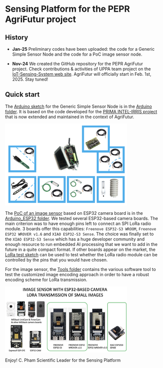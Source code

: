 Sensing Platform for the PEPR AgriFutur project
=======================================================

History
-------
- **Jan-25** Preliminary codes have been uploaded: the code for a Generic Simple Sensor Node and the code for a PoC image sensor node.

- **Nov-24** We created the GitHub repository for the PEPR AgriFutur project. Check contributions & activities of UPPA team project on the [IoT-Sensing-System web site](https://iotsensingsystem.live-website.com/news-on-pepr-agrifutur). AgriFutur will officially start in Feb. 1st, 2025. Stay tuned!

Quick start
-----------

The [Arduino sketch](https://github.com/CongducPham/PEPR_AgriFutur/tree/main/Arduino/Generic_Simple_Sensor_Node) for the Generic Simple Sensor Node is in the [Arduino folder](https://github.com/CongducPham/PEPR_AgriFutur/tree/main/Arduino). It is based on the code developed for the [PRIMA INTEL-IRRIS project](https://intel-irris.eu/) that is now extended and maintained in the context of AgriFutur.

<img src="https://github.com/CongducPham/PEPR_AgriFutur/blob/main/images/generic-sensors.png" width="400">

The [PoC of an image sensor](https://github.com/CongducPham/PEPR_AgriFutur/tree/main/Arduino_ESP32/Arduino_ESP32_CAM_CameraWebServer_3_1_1) based on ESP32 camera board is in the [Arduino_ESP32 folder](https://github.com/CongducPham/PEPR_AgriFutur/tree/main/Arduino_ESP32). We tested several ESP32-based camera boards. The main criterion was to have enough pins left to connect an SPI LoRa radio module. 3 boards offer this capabilities: `Freenove ESP32-S3 WROOM`, `Freenove ESP32 WROVER v1.6` and `XIAO ESP32-S3 Sense`. The choice was finally set to the `XIAO ESP32-S3 Sense` which has a huge developer community and enough resource to run embedded AI processing that we want to add in the future in a quite compact format. If other boards appear on the market, the [LoRa test sketch](https://github.com/CongducPham/PEPR_AgriFutur/tree/main/Arduino_ESP32/Arduino_ESP32_LoRa_SX12XX_test) can be used to test whether the LoRa radio module can be controlled by the pins that you would have chosen.

For the image sensor, the [Tools folder](https://github.com/CongducPham/PEPR_AgriFutur/tree/main/Arduino_ESP32/Tools) contains the various software tool to test the customized image encoding approach in order to have a robust encoding scheme for LoRa transmission.

<img src="https://github.com/CongducPham/PEPR_AgriFutur/blob/main/images/ESP32-camera-board.png" width="400">


Enjoy!
C. Pham
Scientific Leader for the Sensing Platform